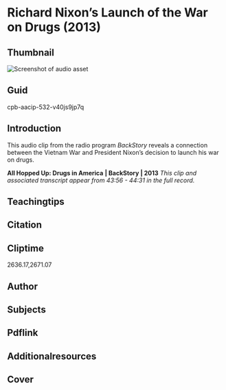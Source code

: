 # Richard Nixon’s Launch of the War on Drugs (2013)

## Thumbnail

![Screenshot of audio asset](https://s3.amazonaws.com/americanarchive.org/primary_source_sets/audio-digitized.jpg "Screenshot audio asset")


## Guid
cpb-aacip-532-v40js9jp7q

## Introduction

This audio clip from the radio program _BackStory_ reveals a connection between the Vietnam War and President Nixon’s decision to launch his war on drugs.

<b>All Hopped Up: Drugs in America</b>
<b>| BackStory | 2013</b>
<i>This clip and associated transcript appear from 43:56 - 44:31 in the full record.</i>

## Teachingtips

## Citation

## Cliptime

2636.17,2671.07

## Author
## Subjects
## Pdflink
## Additionalresources
## Cover